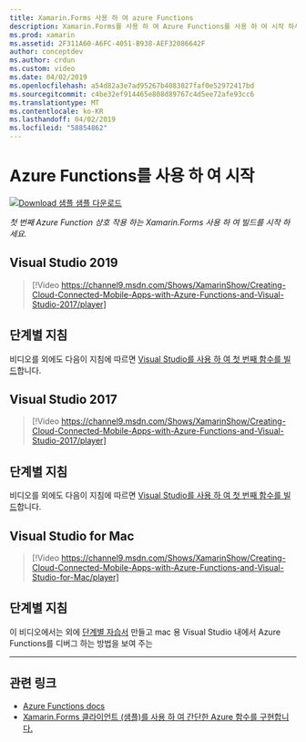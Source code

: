 ```yaml
---
title: Xamarin.Forms 사용 하 여 azure Functions
description: Xamarin.Forms를 사용 하 여 Azure Functions를 사용 하 여 시작 하세요.
ms.prod: xamarin
ms.assetid: 2F311A60-A6FC-4051-B938-AEF32086642F
author: conceptdev
ms.author: crdun
ms.custom: video
ms.date: 04/02/2019
ms.openlocfilehash: a54d82a3e7ad95267b4083827faf0e52972417bd
ms.sourcegitcommit: c4be32ef914465e808d89767c4d5ee72afe93cc6
ms.translationtype: MT
ms.contentlocale: ko-KR
ms.lasthandoff: 04/02/2019
ms.locfileid: "58854862"
---
```

# <a name="get-started-with-azure-functions"></a>Azure Functions를 사용 하 여 시작

[![Download 샘플](~/media/shared/download.png) 샘플 다운로드](https://azure.microsoft.com/resources/samples/functions-xamarin-getting-started/)

_첫 번째 Azure Function 상호 작용 하는 Xamarin.Forms 사용 하 여 빌드를 시작 하세요._

## [<a name="visual-studio-2019"></a>Visual Studio 2019](#tab/windows)

> [!Video https://channel9.msdn.com/Shows/XamarinShow/Creating-Cloud-Connected-Mobile-Apps-with-Azure-Functions-and-Visual-Studio-2017/player]

## <a name="step-by-step-instructions"></a>단계별 지침

비디오를 외에도 다음이 지침에 따르면 [Visual Studio를 사용 하 여 첫 번째 함수를 빌드](https://docs.microsoft.com/azure/azure-functions/functions-create-your-first-function-visual-studio)합니다.

## [<a name="visual-studio-2017"></a>Visual Studio 2017](#tab/win-vs2017)

> [!Video https://channel9.msdn.com/Shows/XamarinShow/Creating-Cloud-Connected-Mobile-Apps-with-Azure-Functions-and-Visual-Studio-2017/player]

## <a name="step-by-step-instructions"></a>단계별 지침

비디오를 외에도 다음이 지침에 따르면 [Visual Studio를 사용 하 여 첫 번째 함수를 빌드](https://docs.microsoft.com/azure/azure-functions/functions-create-your-first-function-visual-studio)합니다.

## [<a name="visual-studio-for-mac"></a>Visual Studio for Mac](#tab/macos)

> [!Video https://channel9.msdn.com/Shows/XamarinShow/Creating-Cloud-Connected-Mobile-Apps-with-Azure-Functions-and-Visual-Studio-for-Mac/player]

## <a name="step-by-step-instructions"></a>단계별 지침

이 비디오에서는 외에 [단계별 자습서](https://docs.microsoft.com/visualstudio/mac/azure-functions-lab) 만들고 mac 용 Visual Studio 내에서 Azure Functions를 디버그 하는 방법을 보여 주는

-----

## <a name="related-links"></a>관련 링크

- [Azure Functions docs](https://docs.microsoft.com/azure/azure-functions/)
- [Xamarin.Forms 클라이언트 (샘플)를 사용 하 여 간단한 Azure 함수를 구현합니다.](https://azure.microsoft.com/resources/samples/functions-xamarin-getting-started/)

